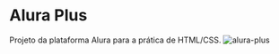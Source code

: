 # Alura Plus 
Projeto da plataforma Alura para a prática de HTML/CSS.
![alura-plus](https://github.com/lluanagabrieli/alura-plus/assets/85240091/6d2f17b9-176c-4b4e-bd0f-f75ccb763969)
